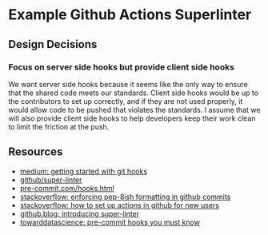 # Example Github Actions Superlinter

## Design Decisions

### Focus on server side hooks but provide client side hooks
We want server side hooks because it seems like the only way to ensure that the shared code meets our standards. 
Client side hooks would be up to the contributors to set up correctly, and if they are not used properly, it would allow code to be pushed that violates the standards. 
I assume that we will also provide client side hooks to help developers keep their work clean to limit the friction at the push.

## Resources

* [medium: getting started with git hooks](https://medium.com/@f3igao/get-started-with-git-hooks-5a489725c639)
* [github/super-linter](https://github.com/github/super-linter)
* [pre-commit.com/hooks.html](https://pre-commit.com/hooks.html)
* [stackoverflow: enforcing pep-8ish formatting in github commits](https://stackoverflow.com/questions/9799209/enforcing-pep-8ish-formatting-in-github-commits)
* [stackoverflow: how to set up actions in github for new users](https://stackoverflow.com/questions/62271879/how-to-set-up-actions-in-github-for-new-user/62458603#62458603)
* [github.blog: introducing super-linter](https://github.blog/2020-06-18-introducing-github-super-linter-one-linter-to-rule-them-all/)
* [towarddatascience: pre-commit hooks you must know](https://towardsdatascience.com/pre-commit-hooks-you-must-know-ff247f5feb7e)

